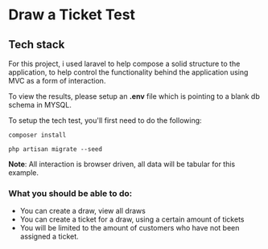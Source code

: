 # Draw a Ticket Test
## Tech stack
For this project, i used laravel to help compose a solid structure to the application, to help control the functionality behind the application using MVC as a form of interaction.

To view the results, please setup an **.env** file which is pointing to a blank db schema in MYSQL.

To setup the tech test, you'll first need to do the following:

`composer install`

`php artisan migrate --seed`

**Note**: All interaction is browser driven, all data will be tabular for this example.

### What you should be able to do:
 - You can create a draw, view all draws
- You can create a ticket for a draw, using a certain amount of tickets
- You will be limited to the amount of customers who have not been assigned a ticket.